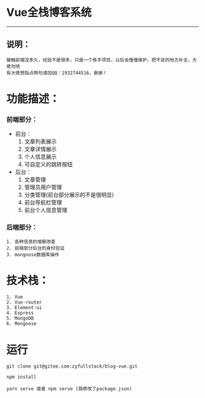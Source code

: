 # Vue全栈博客系统
---
## 说明：
    接触前端没多久，经验不是很多，只是一个练手项目，以后会慢慢维护，把不足的地方补全，大佬勿喷
    有大佬想指点两句请加QQ：1932744516，谢谢！

# 功能描述：
### 前端部分：
- 前台：
    1. 文章列表展示
    2. 文章详情展示
    3. 个人信息展示
    4. 可自定义的跳转按钮
- 后台：
    1. 文章管理
    2. 管理员用户管理
    3. 分类管理(前台部分展示的不是很明显)
    4. 前台导航栏管理
    5. 前台个人信息管理
### 后端部分：
    1. 各种信息的增删改查
    2. 前端部分后台的身份验证
    3. mongoose数据库操作
# 技术栈：
    1. Vue
    2. Vue-router
    3. Element-ui
    4. Express
    5. MongoDB
    6. Mongoose

# 运行
    git clone git@gitee.com:zyfullstack/blog-vue.git

    npm install

    yarn serve 或者 npm serve (我修改了package.json)


